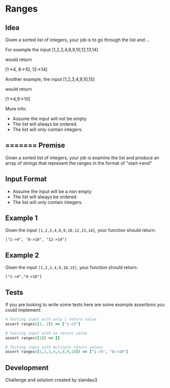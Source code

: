 Ranges
=======
Idea
------
Given a sorted list of integers, your job is to go through the list and ...

For example the input [1,2,3,4,8,9,10,12,13,14]

would return

[1->4, 8->10, 12->14]

Another example, the input [1,2,3,4,9,10,15]

would return

[1->4,9->10]

More info:
* Assume the input will not be empty
* The list will always be ordered.
* The list will only contain integers.


=======
Premise
------
Given a sorted list of integers, your job is examine the list and produce an
array of strings that represent the ranges in the format of "start->end"

Input Format
------------
* Assume the input will be a non empty
* The list will always be ordered.
* The list will only contain integers.

Example 1
---------
Given the input `[1,2,3,4,8,9,10,12,13,14]`, your function should
return:

    ["1->4", "8->10", "12->14"]

Example 2
----------
Given the input `[1,2,3,4,9,10,15]`, your function should return:

    ["1->4","9->10"]

Tests
------

If you are looking to write some tests here are some example assertions you
could implement:

```ruby
# Testing input with only 1 return value
assert ranges([1, 2]) == ["1->2"]

# Testing input with no return value
assert ranges([1]) == []

# Testing input with multiple return values
assert ranges([1,2,3,4,5,8,9,10]) == ["1->5", "8->10"]
```

Development
------------
Challenge and solution created by slandau3
